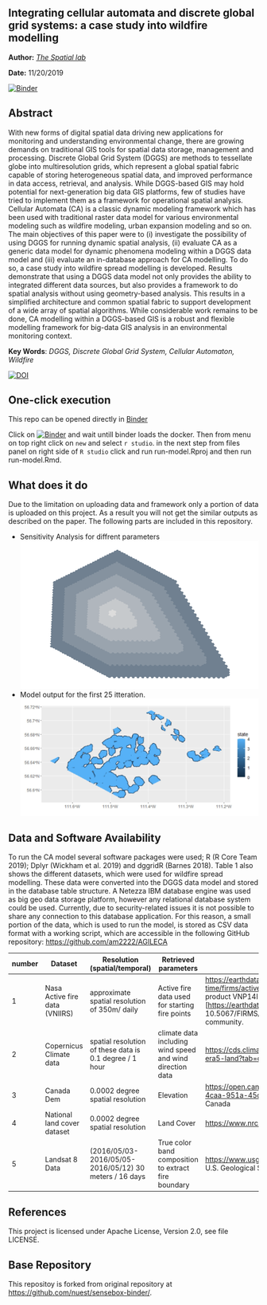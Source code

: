 
Integrating cellular automata and discrete global grid systems: a case study into wildfire modelling
---

**Author:** [_The Spatial lab_](https://www.thespatiallab.org)

**Date:** 11/20/2019


[![Binder](https://mybinder.org/badge_logo.svg)](https://mybinder.org/v2/gh/am2222/AGILECA.git/master)



## Abstract

With new forms of digital spatial data driving new applications for monitoring and understanding environmental change, there are growing demands on traditional GIS tools for spatial data storage, management and processing. Discrete Global Grid System (DGGS) are methods to tessellate globe into multiresolution grids, which represent a global spatial fabric capable of storing heterogeneous spatial data, and improved performance in data access, retrieval, and analysis. While DGGS-based GIS may hold potential for next-generation big data GIS platforms, few of studies have tried to implement them as a framework for operational spatial analysis. Cellular Automata (CA) is a classic dynamic modeling framework which has been used with traditional raster data model for various environmental modeling such as wildfire modeling, urban expansion modeling and so on. The main objectives of this paper were to (i) investigate the possibility of using DGGS for running dynamic spatial analysis, (ii) evaluate CA as a generic data model for dynamic phenomena modeling within a DGGS data model and (iii) evaluate an in-database approach for CA modelling. To do so, a case study into wildfire spread modelling is developed. Results demonstrate that using a DGGS data model not only provides the ability to integrated different data sources, but also provides a framework to do spatial analysis without using geometry-based analysis. This results in a simplified architecture and common spatial fabric to support development of a wide array of spatial algorithms. While considerable work remains to be done, CA modelling within a DGGS-based GIS is a robust and flexible modelling framework for big-data GIS analysis in an environmental monitoring context.

**Key Words**: _DGGS, Discrete Global Grid System, Cellular Automaton, Wildfire_ 

[![DOI](https://zenodo.org/badge/228503632.svg)](https://zenodo.org/badge/latestdoi/228503632)


## One-click execution

This repo can be opened directly in [Binder](https://mybinder.org/)

Click on [![Binder](https://mybinder.org/badge_logo.svg)](https://mybinder.org/v2/gh/am2222/AGILECA.git/master) and wait untill binder loads the docker. Then from menu on top right click on `new` and select `r studio`. 
in the next step from files panel on right side of `R studio` click and run run-model.Rproj and then run run-model.Rmd.

## What does it do
Due to the limitation on uploading data and framework only a portion of data is uploaded on this project. As a result you will not get the similar outputs as described on the paper. The following parts are included in this repository.

- Sensitivity Analysis for diffrent parameters 
![Sample Output](data/000006.png?raw=true "Sample Output of Sensitivity Analysis")
- Model output for the first 25 itteration.
![Sample Output](data/SharedScreenshot.jpg?raw=true "Sample Output of first 25 itteration")




## Data and Software Availability

To run the CA model several software packages were used; R (R Core Team 2019); Dplyr (Wickham et al. 2019) and dggridR (Barnes 2018). Table 1 also shows the different datasets, which were used for wildfire spread modelling. These data were converted into the DGGS data model and stored in the database table structure. A Netezza IBM database engine was used as big geo data storage platform, however any relational database system could be used. Currently, due to security-related issues it is not possible to share any connection to this database application. For this reason, a small portion of the data, which is used to run the model, is stored as CSV data format with a working script, which are accessible in the following GitHub repository: https://github.com/am2222/AGILECA

number|Dataset|	Resolution (spatial/temporal)	|Retrieved parameters|	Source/ Licence|
------|--------|-----------------------------|----------------------|-----------------|
1|	Nasa Active fire data (VNIIRS)	|approximate spatial resolution of 350m/ daily 	|Active fire  data used for starting fire points| https://earthdata.nasa.gov/earth-observation-data/near-real-time/firms/active-fire-data NRT VIIRS 375 m Active Fire product VNP14IMGT. Available on-line [https://earthdata.nasa.gov/firms]. doi: 10.5067/FIRMS/VIIRS/VNP14IMGT.NRT.001. Free to the user community.|
2|	Copernicus Climate data|	spatial resolution of these data is 0.1 degree / 1 hour|	climate data including  wind speed and wind direction data|	https://cds.climate.copernicus.eu/cdsapp#!/dataset/reanalysis-era5-land?tab=overview DOI: 10.24381/cds.e2161bac|
3|	Canada Dem|	0.0002 degree spatial resolution|	Elevation|	https://open.canada.ca/data/en/dataset/7f245e4d-76c2-4caa-951a-45d1d2051333 Open Government Licence - Canada|
4	|National land cover dataset	|0.0002 degree spatial resolution	|Land Cover|	https://www.nrcan.gc.ca|
5|	Landsat 8 Data| (2016/05/03-2016/05/05-2016/05/12)	30 meters / 16 days	|True color band composition to extract fire boundary|	https://www.usgs.gov/landsat Landsat-7 image courtesy of the U.S. Geological Survey|

## References

This project is licensed under Apache License, Version 2.0, see file LICENSE.

## Base Repository
This repositoy is forked from original repository at https://github.com/nuest/sensebox-binder/. 
